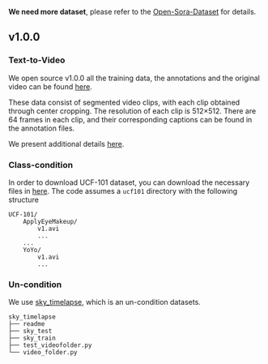 
**We need more dataset**, please refer to the [Open-Sora-Dataset](https://github.com/PKU-YuanGroup/Open-Sora-Dataset) for details.

## v1.0.0

### Text-to-Video

We open source v1.0.0 all the training data, the annotations and the original video can be found [here](https://huggingface.co/datasets/LanguageBind/Open-Sora-Plan-v1.0.0).

These data consist of segmented video clips, with each clip obtained through center cropping. The resolution of each clip is 512×512. There are 64 frames in each clip, and their corresponding captions can be found in the annotation files.

We present additional details [here](https://github.com/PKU-YuanGroup/Open-Sora-Plan/blob/main/docs/Report-v1.0.0.md#data-construction).

### Class-condition

In order to download UCF-101 dataset, you can download the necessary files in [here](https://www.crcv.ucf.edu/data/UCF101.php). The code assumes a `ucf101` directory with the following structure
```
UCF-101/
    ApplyEyeMakeup/
        v1.avi
        ...
    ...
    YoYo/
        v1.avi
        ...
```

### Un-condition

We use [sky_timelapse](https://drive.google.com/open?id=1xWLiU-MBGN7MrsFHQm4_yXmfHBsMbJQo), which is an un-condition datasets.

```
sky_timelapse
├── readme
├── sky_test
├── sky_train
├── test_videofolder.py
└── video_folder.py
```
